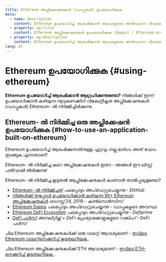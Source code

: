 ```yaml
---
title: Ethereum അപ്ലിക്കേഷനുകൾ (ഡാപ്പുകൾ) ഉപയോഗിക്കുക
meta:
  - name: description
    content: Ethereum ഉപയോഗിച്ച് ആരംഭിക്കാൻ ആവശ്യമായ അടിസ്ഥാന വിവരങ്ങൾ.
  - property: og:title
    content: Ethereum അപ്ലിക്കേഷനുകൾ ഉപയോഗിക്കുക (dapps) | Ethereum.org
  - property: og:description
    content: Ethereum ഉപയോഗിച്ച് ആരംഭിക്കാൻ ആവശ്യമായ അടിസ്ഥാന വിവരങ്ങൾ.
lang: ml
---
```


# Ethereum ഉപയോഗിക്കുക {#using-ethereum}

<div class="featured">

**Ethereum ഉപയോഗിച്ച് ആരംഭിക്കാൻ ആഗ്രഹിക്കുന്നുണ്ടോ?** നിങ്ങൾക്ക് ഇന്ന് ഉപയോഗിക്കാൻ കഴിയുന്ന നൂറുകണക്കിന് വികേന്ദ്രീകൃത അപ്ലിക്കേഷനുകൾ (ഡാപ്പുകൾ) Ethereum- ൽ നിർമ്മിച്ചിരിക്കുന്നു.

</div>

## Ethereum- ൽ നിർമ്മിച്ച ഒരു അപ്ലിക്കേഷൻ ഉപയോഗിക്കുക {#how-to-use-an-application-built-on-ethereum}

Ethereum ഉപയോഗിച്ച് ആരംഭിക്കുന്നതിനുള്ള ഏറ്റവും നല്ല മാർഗം അത് വേഗം തുടങ്ങുക എന്നതാണ്!

Ethereum- ൽ നിർമ്മിച്ച കുറെ അപ്ലിക്കേഷനുകൾ ഇതാ - ഞങ്ങൾ ഈ ലിസ്റ്റ് പതിവായി തിരിക്കുന്നു!

<RandomAppList />

Ethereum- ൽ നിർമ്മിച്ച കൂടുതൽ ആപ്ലിക്കേഷനുകൾ കാണാൻ താൽപ്പര്യമുണ്ടോ?

- [Ethereum- ൽ നിർമ്മിച്ചത്](https://docs.ethhub.io/built-on-ethereum/built-on-ethereum/) _പലപ്പോഴും അപ്‌ഡേറ്റുചെയ്യുന്നു - EthHub_
- [നിങ്ങൾക്ക് ഇപ്പോൾ ഉപയോഗിക്കാൻ കഴിയുന്ന 90+ Ethereum അപ്ലിക്കേഷനുകൾ](https://media.consensys.net/40-ethereum-apps-you-can-use-right-now-d643333769f7) _ഓഗസ്റ്റ് 24, 2019 - കൺസെൻസിസ്_
- [Ethereum Dapps](https://www.stateofthedapps.com/rankings/platform/ethereum) _പലപ്പോഴും അപ്‌ഡേറ്റുചെയ്യുന്നു - ഡാപ്പുകളുടെ അവസ്ഥ_
- [Ethereum DeFi Ecosystem](https://defiprime.com/ethereum) _പലപ്പോഴും അപ്‌ഡേറ്റുചെയ്യുന്നു - Defiprime_
- [DeFi പൾസ്](https://defipulse.com/) _അനലിറ്റിക്സ് + DeFi പ്രോട്ടോക്കോളുകളുടെ റാങ്കിംഗ് - DeFi പൾസ്_

ചില Ethereum അപ്ലിക്കേഷനുകൾക്ക് ഒരു വാലറ്റ് ആവശ്യമാണ് - [ ഇവിടെ Ethereum വാലറ്റിനെക്കുറിച്ച് കൂടുതലറിയുക ](/ml/wallets/).

ചില Ethereum അപ്ലിക്കേഷനുകൾക്ക് ETH ആവശ്യമാണ് - [ ഇവിടെ ETH-നെക്കുറിച്ച് കൂടുതലറിയുക ](/ml/eth/).
